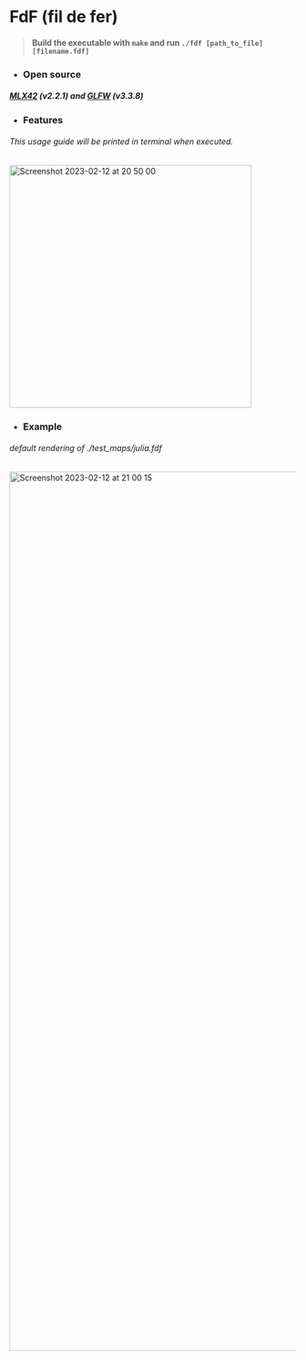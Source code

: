# FdF (fil de fer)

> #### Build the executable with `make` and run `./fdf [path_to_file][filename.fdf]`

  
  
* ### Open source

##### [MLX42](https://github.com/codam-coding-college/MLX42) (v2.2.1) and [GLFW](https://www.glfw.org/download.html) (v3.3.8)


* ### Features
###### This usage guide will be printed in terminal when executed.


<img width="425" alt="Screenshot 2023-02-12 at 20 50 00" src="https://user-images.githubusercontent.com/107943961/218333598-eaf7ccc0-b651-4d9b-8905-f57a7e0db72d.png">


* ### Example
###### default rendering of *./test_maps/julia.fdf*


<img width="1540" alt="Screenshot 2023-02-12 at 21 00 15" src="https://user-images.githubusercontent.com/107943961/218334092-5d4a1aed-91d3-4749-9e80-53ddaba5dc66.png">
